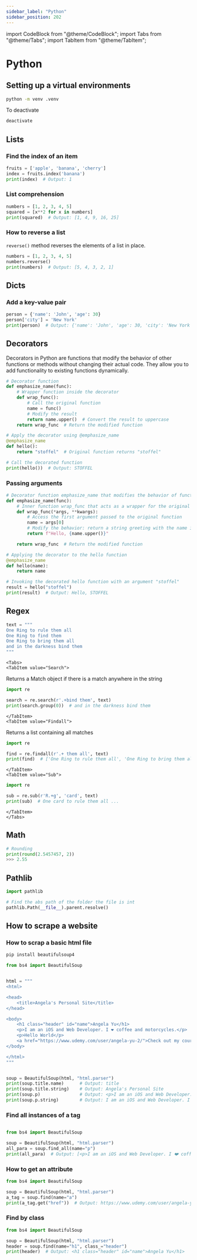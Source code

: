 ```yaml
---
sidebar_label: "Python"
sidebar_position: 202
---
```


import CodeBlock from "@theme/CodeBlock";
import Tabs from "@theme/Tabs";
import TabItem from "@theme/TabItem";

# Python

## Setting up a virtual environments

```bash
python -m venv .venv
```

To deactivate

```bash
deactivate
```

## Lists

### Find the index of an item

```python
fruits = ['apple', 'banana', 'cherry']
index = fruits.index('banana')
print(index)  # Output: 1
```

### List comprehension

```python
numbers = [1, 2, 3, 4, 5]
squared = [x**2 for x in numbers]
print(squared)  # Output: [1, 4, 9, 16, 25]
```

### How to reverse a list

`reverse()` method reverses the elements of a list in place.

```python
numbers = [1, 2, 3, 4, 5]
numbers.reverse()
print(numbers)  # Output: [5, 4, 3, 2, 1]
```

## Dicts

### Add a key-value pair

```python
person = {'name': 'John', 'age': 30}
person['city'] = 'New York'
print(person)  # Output: {'name': 'John', 'age': 30, 'city': 'New York'}
```

## Decorators

Decorators in Python are functions that modify the behavior of other functions or methods without changing their actual code. They allow you to add functionality to existing functions dynamically.

```python
# Decorator function
def emphasize_name(func):
    # Wrapper function inside the decorator
    def wrap_func():
        # Call the original function
        name = func()
        # Modify the result
        return name.upper()  # Convert the result to uppercase
    return wrap_func  # Return the modified function

# Apply the decorator using @emphasize_name
@emphasize_name
def hello():
    return "stoffel"  # Original function returns "stoffel"

# Call the decorated function
print(hello())  # Output: STOFFEL
```

### Passing arguments

```python
# Decorator function emphasize_name that modifies the behavior of functions
def emphasize_name(func):
    # Inner function wrap_func that acts as a wrapper for the original function
    def wrap_func(*args, **kwargs):
        # Access the first argument passed to the original function
        name = args[0]
        # Modify the behavior: return a string greeting with the name in uppercase
        return f"Hello, {name.upper()}"

    return wrap_func  # Return the modified function

# Applying the decorator to the hello function
@emphasize_name
def hello(name):
    return name

# Invoking the decorated hello function with an argument "stoffel"
result = hello("stoffel")
print(result)  # Output: Hello, STOFFEL
```

## Regex

```python
text = """
One Ring to rule them all
One Ring to find them
One Ring to bring them all
and in the darkness bind them
"""
```

```mdx-code-block
<Tabs>
<TabItem value="Search">
```

Returns a Match object if there is a match anywhere in the string

```python
import re

search = re.search(r'.+bind them', text)
print(search.group(0))  # and in the darkness bind them
```

```mdx-code-block
</TabItem>
<TabItem value="Findall">
```

Returns a list containing all matches

```python
import re

find = re.findall(r'.+ them all', text)
print(find)  # ['One Ring to rule them all', 'One Ring to bring them all']
```

```mdx-code-block
</TabItem>
<TabItem value="Sub">
```

```python
import re

sub = re.sub(r'R.+g', 'card', text)
print(sub)  # One card to rule them all ...
```

```mdx-code-block
</TabItem>
</Tabs>
```

## Math

```python
# Rounding
print(round(2.5457457, 2))
>>> 2.55
```

## Pathlib

```python
import pathlib

# Find the abs path of the folder the file is int
pathlib.Path(__file__).parent.resolve()
```

## How to scrape a website

### How to scrap a basic html file

```bash title="Terminal"
pip install beautifulsoup4
```

```python
from bs4 import BeautifulSoup


html = """
<html>

<head>
	<title>Angela's Personal Site</title>
</head>

<body>
	<h1 class="header" id="name">Angela Yu</h1>
	<p>I am an iOS and Web Developer. I ❤️ coffee and motorcycles.</p>
	<p>Hello World</p>
    <a href="https://www.udemy.com/user/angela-yu-2/">Check out my courses on Udemy</a>
</body>

</html>
"""


soup = BeautifulSoup(html, "html.parser")
print(soup.title.name)      # Output: title
print(soup.title.string)    # Output: Angela's Personal Site
print(soup.p)               # Output: <p>I am an iOS and Web Developer. I ❤️ coffee and motorcycles.</p>
print(soup.p.string)        # Output: I am an iOS and Web Developer. I ❤️ coffee and motorcycles.
```

### Find all instances of a tag

```python

from bs4 import BeautifulSoup

soup = BeautifulSoup(html, "html.parser")
all_para = soup.find_all(name="p")
print(all_para)  # Output: [<p>I am an iOS and Web Developer. I ❤️ coffee and motorcycles.</p>, <p>Hello World</p>]
```

### How to get an attribute

```python
from bs4 import BeautifulSoup

soup = BeautifulSoup(html, "html.parser")
a_tag = soup.find(name="a")
print(a_tag.get("href"))  # Output: https://www.udemy.com/user/angela-yu-2/
```

### Find by class

```python
from bs4 import BeautifulSoup

soup = BeautifulSoup(html, "html.parser")
header = soup.find(name="h1", class_="header")
print(header)  # Output: <h1 class="header" id="name">Angela Yu</h1>
```
